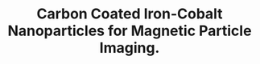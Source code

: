 ---
layout: ../../layouts/Publication.astro
title: Carbon Coated Iron-Cobalt Nanoparticles for Magnetic Particle Imaging.
journal: ACS applied bio materials
authors: Kumar R, Huda MN, Habib A, Nafiujjaman M, Woo HJ, Kim T, Nurunnabi M
year: 2023
page: 3257-3265
volume: 6
issue: 8
pmid: 37554053.0
pmcid: PMC10787597
doi: 10.1021/acsabm.3c00354
landmark: False
carousel: False
featured: False
r03: R03OD032624
keywords: ["magnetic nanoparticles", "metal nanoparticles", "iron\u2212cobalt nanoparticles", "Iron", "Magnetic Phenomena", "Cobalt", "Nanoparticles", "MPI", "Carbon", "bioimaging", "Animals"]
---